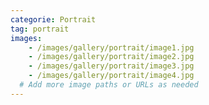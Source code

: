 ```yaml
---
categorie: Portrait
tag: portrait
images:
    - /images/gallery/portrait/image1.jpg
    - /images/gallery/portrait/image2.jpg
    - /images/gallery/portrait/image3.jpg
    - /images/gallery/portrait/image4.jpg
  # Add more image paths or URLs as needed
---
```

